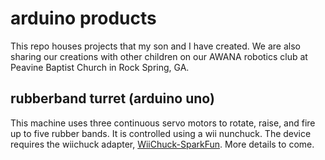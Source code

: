 # arduino products
This repo houses projects that my son and I have created.  We are also sharing our creations with other children on our AWANA robotics club at Peavine Baptist Church in Rock Spring, GA.

## rubberband turret (arduino uno)
This machine uses three continuous servo motors to rotate, raise, and fire up to five rubber bands.  It is controlled using a wii nunchuck.  The device requires the wiichuck adapter, [WiiChuck-SparkFun](https://www.sparkfun.com/products/9281). More details to come.
